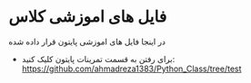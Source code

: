 # فایل های اموزشی کلاس
در اینجا فایل های اموزشی  پایتون قرار داده شده 
* برای رفتن به قسمت تمرینات پایتون کلیک کنید:
https://github.com/ahmadreza1383/Python_Class/tree/test


